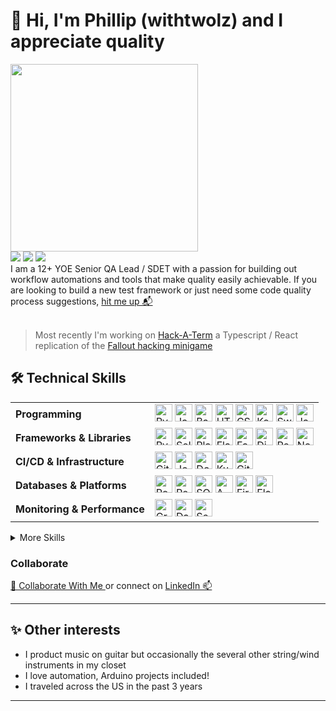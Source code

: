 # 👋 Hi, I'm Phillip (withtwolz) and I appreciate quality
<img src="https://media1.giphy.com/media/v1.Y2lkPTc5MGI3NjExaGpyNTFxc3hnYmw3Znk1bzduMmZmcnJsdWpnbmtnb3ludXZ5NDB1MCZlcD12MV9pbnRlcm5hbF9naWZfYnlfaWQmY3Q9Zw/mCRJDo24UvJMA/giphy.gif" width="300px">
<div><a href="https://github.com/withtwolz"><img src="https://img.shields.io/badge/github-%23000000.svg?style=for-the-badge&logo=github&logoColor=white" /></a> <a href="www.linkedin.com/in/phillip-chuz"><img src="https://img.shields.io/badge/linkedin-%23000000.svg?style=for-the-badge&logo=linkedin&logoColor=white" /></a> <a href="https://leetcode.com/u/withtwolz/"><img src="https://img.shields.io/badge/leetcode-%23000000.svg?style=for-the-badge&logo=leetcode&logoColor=white" /></a></div>
I am a 12+ YOE Senior QA Lead / SDET with a passion for building out workflow automations and tools that make quality easily achievable. 
If you are looking to build a new test framework or just need some code quality process suggestions, <a href="#collaborate">hit me up 📬</a>
</br>
</br>

>Most recently I'm working on
[Hack-A-Term](https://github.com/withtwolz/hackaterm) a Typescript / React replication of the [Fallout hacking minigame](https://fallout.fandom.com/wiki/Hacking)

## 🛠️ Technical Skills

<table>
  <tr>
    <td><b>Programming</b></td>
    <td>
      <img src="https://cdn.jsdelivr.net/gh/devicons/devicon/icons/python/python-original.svg" alt="Python" title="Python" width="28" height="28"/>
      <img src="https://cdn.jsdelivr.net/gh/devicons/devicon/icons/javascript/javascript-original.svg" alt="JavaScript" title="JavaScript" width="28" height="28"/>
      <img src="https://cdn.jsdelivr.net/gh/devicons/devicon/icons/bash/bash-original.svg" alt="Bash" title="Bash" width="28" height="28"/>
      <img src="https://cdn.jsdelivr.net/gh/devicons/devicon/icons/html5/html5-original.svg" alt="HTML5" title="HTML5" width="28" height="28"/>
      <img src="https://cdn.jsdelivr.net/gh/devicons/devicon/icons/css3/css3-original.svg" alt="CSS3" title="CSS3" width="28" height="28"/>
      <img src="https://cdn.jsdelivr.net/gh/devicons/devicon/icons/kotlin/kotlin-original.svg" alt="Kotlin" title="Kotlin" width="28" height="28"/>
      <img src="https://cdn.jsdelivr.net/gh/devicons/devicon/icons/swift/swift-original.svg" alt="Swift" title="Swift" width="28" height="28"/>
      <img src="https://cdn.jsdelivr.net/gh/devicons/devicon/icons/java/java-original.svg" alt="Java" title="Java" width="28" height="28"/>
    </td>
  </tr>
  <tr>
    <td><b>Frameworks & Libraries</b></td>
    <td>
      <img src="https://cdn.jsdelivr.net/gh/devicons/devicon/icons/pytest/pytest-original.svg" alt="Pytest" title="Pytest" width="28" height="28"/>
      <img src="https://cdn.jsdelivr.net/gh/devicons/devicon/icons/selenium/selenium-original.svg" alt="Selenium" title="Selenium" width="28" height="28"/>
      <img src="https://cdn.jsdelivr.net/gh/devicons/devicon/icons/playwright/playwright-original.svg" alt="Playwright" title="Playwright" width="28" height="28"/>
      <img src="https://cdn.jsdelivr.net/gh/devicons/devicon/icons/flask/flask-original.svg" alt="Flask" title="Flask" width="28" height="28"/>
      <img src="https://cdn.jsdelivr.net/gh/devicons/devicon/icons/fastapi/fastapi-original.svg" alt="FastAPI" title="FastAPI" width="28" height="28"/>
      <img src="https://cdn.jsdelivr.net/gh/devicons/devicon/icons/django/django-plain.svg" alt="Django" title="Django" width="28" height="28"/>
      <img src="https://cdn.jsdelivr.net/gh/devicons/devicon/icons/react/react-original.svg" alt="React" title="React" width="28" height="28"/>
      <img src="https://cdn.jsdelivr.net/gh/devicons/devicon/icons/nodejs/nodejs-original.svg" alt="Node.js" title="Node.js" width="28" height="28"/>
    </td>
  </tr>
  <tr>
    <td><b>CI/CD & Infrastructure</b></td>
    <td>
      <img src="https://cdn.jsdelivr.net/gh/devicons/devicon/icons/github/github-original.svg" alt="GitHub" title="GitHub" width="28" height="28"/>
      <img src="https://cdn.jsdelivr.net/gh/devicons/devicon/icons/jenkins/jenkins-original.svg" alt="Jenkins" title="Jenkins" width="28" height="28"/>
      <img src="https://cdn.jsdelivr.net/gh/devicons/devicon/icons/docker/docker-original.svg" alt="Docker" title="Docker" width="28" height="28"/>
      <img src="https://cdn.jsdelivr.net/gh/devicons/devicon/icons/kubernetes/kubernetes-plain.svg" alt="Kubernetes" title="Kubernetes" width="28" height="28"/>
      <img src="https://cdn.jsdelivr.net/gh/devicons/devicon/icons/git/git-original.svg" alt="Git" title="Git" width="28" height="28"/>
    </td>
  </tr>
  <tr>
    <td><b>Databases & Platforms</b></td>
    <td>
      <img src="https://cdn.jsdelivr.net/gh/devicons/devicon/icons/postgresql/postgresql-original.svg" alt="PostgreSQL" title="PostgreSQL" width="28" height="28"/>
      <img src="https://cdn.jsdelivr.net/gh/devicons/devicon/icons/redis/redis-original.svg" alt="Redis" title="Redis" width="28" height="28"/>
      <img src="https://cdn.jsdelivr.net/gh/devicons/devicon/icons/sqlite/sqlite-original.svg" alt="SQLite" title="SQLite" width="28" height="28"/>
      <img src="https://cdn.jsdelivr.net/gh/devicons/devicon/icons/amazonwebservices/amazonwebservices-plain-wordmark.svg" alt="AWS" title="AWS" width="28" height="28"/>
      <img src="https://cdn.jsdelivr.net/gh/devicons/devicon/icons/firebase/firebase-plain.svg" alt="Firebase" title="Firebase" width="28" height="28"/>
      <img src="https://cdn.jsdelivr.net/gh/devicons/devicon/icons/elasticsearch/elasticsearch-original.svg" alt="Elasticsearch" title="Elasticsearch" width="28" height="28"/>
    </td>
  </tr>
  <tr>
    <td><b>Monitoring & Performance</b></td>
    <td>
      <img src="https://cdn.jsdelivr.net/gh/devicons/devicon/icons/grafana/grafana-original.svg" alt="Grafana" title="Grafana" width="28" height="28"/>
      <img src="https://cdn.jsdelivr.net/gh/devicons/devicon/icons/datadog/datadog-original.svg" alt="Datadog" title="Datadog" width="28" height="28"/>
      <img src="https://cdn.jsdelivr.net/gh/devicons/devicon/icons/sentry/sentry-original.svg" alt="Sentry" title="Sentry" width="28" height="28"/>
    </td>
  </tr>
</table>

<details>
  <summary>More Skills</summary>
  
  - Test Automation: Playwright, Selenium, Appium, Locust, Postman
  - Specialized Testing: Localization (l10n), Accessibility (a11y), API, Load/Performance, APK, IPA
</details>  

<table>  

<!-- ## 📝 Highlight / Recent Projects
<table>
  <tr>
    <td><a href="https://github.com/withtwolz/project-one">Project One</a>: Short description of what this project does.</td>
    <td><a href="https://github.com/withtwolz/project-one">Project One</a>: Short description of what this project does.</td>
  </tr>
  <tr>
    <td><a href="https://github.com/withtwolz/project-one">Project One</a>: Short description of what this project does.</td>
    <td><a href="https://github.com/withtwolz/project-one">Project One</a>: Short description of what this project does.</td>
  </tr>
</table> -->

### Collaborate
[🤝 Collaborate With Me ](mailto:phillip@withtwolz.com) or connect on [LinkedIn 📫](www.linkedin.com/in/phillip-chuz)

---

## ✨ Other interests

- I product music on guitar but occasionally the several other string/wind instruments in my closet
- I love automation, Arduino projects included!
- I traveled across the US in the past 3 years

---


<!-- Colors <table>
<tr>
<td style="background-color: #222222ff;">eerie-black: #222222ff;</td>
<td style="background-color: #474747ff;">outer-space: #474747ff;</td>
<td style="background-color: #f0f7eeff;">mint-cream: #f0f7eeff;</td>
<td style="background-color: #00b884ff;">mint: #00b884ff;</td>
<td style="background-color: #208aaeff;">bondi-blue: #208aaeff;</td>
<td style="background-color: #ff8394ff;">salmon-pink: #ff8394ff;</td>
</tr>
</table> -->
